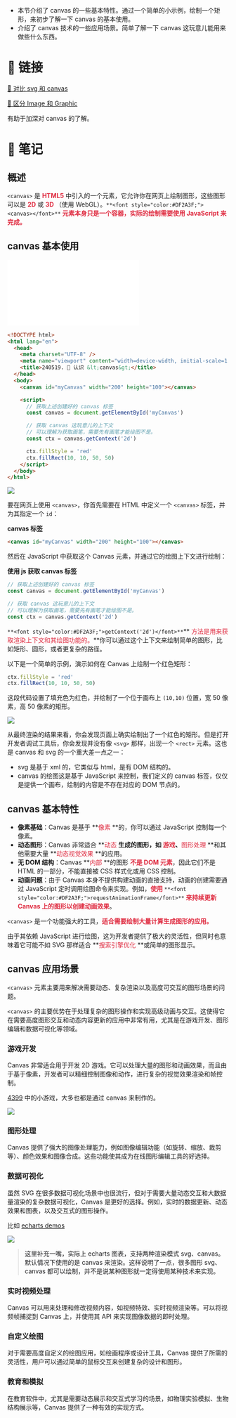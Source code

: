 + 本节介绍了 canvas 的一些基本特性。通过一个简单的小示例，绘制一个矩形，来初步了解一下 canvas 的基本使用。
+ 介绍了 canvas 技术的一些应用场景。简单了解一下 canvas 这玩意儿能用来做些什么东西。

# 🔗 链接
[📝 对比 svg 和 canvas](https://www.yuque.com/huyouda/programming-public/ctfnzgt7rx7ua7d7)

[📝 区分 Image 和 Graphic](https://www.yuque.com/huyouda/programming-public/yqp62zvxg2gskxau)

有助于加深对 canvas 的了解。

# 📝 笔记
## 概述
`<canvas>` 是 **<font style="color:#DF2A3F;">HTML5</font>** 中引入的一个元素，它允许你在网页上绘制图形，这些图形可以是 **<font style="color:#DF2A3F;">2D</font>** 或 **<font style="color:#DF2A3F;">3D</font>** （使用 WebGL）。`**<font style="color:#DF2A3F;"><canvas></font>**`**<font style="color:#DF2A3F;"> 元素本身只是一个容器，实际的绘制需要使用 JavaScript 来完成。</font>**

## canvas 基本使用

![1.html](./1.html)

```html
<!DOCTYPE html>
<html lang="en">
  <head>
    <meta charset="UTF-8" />
    <meta name="viewport" content="width=device-width, initial-scale=1.0" />
    <title>240519. 📝 认识 &lt;canvas&gt;</title>
  </head>
  <body>
    <canvas id="myCanvas" width="200" height="100"></canvas>

    <script>
      // 获取上述创建好的 canvas 标签
      const canvas = document.getElementById('myCanvas')

      // 获取 canvas 这玩意儿的上下文
      // 可以理解为获取画笔，需要先有画笔才能绘图不是。
      const ctx = canvas.getContext('2d')

      ctx.fillStyle = 'red'
      ctx.fillRect(10, 10, 50, 50)
    </script>
  </body>
</html>
```



![](https://cdn.nlark.com/yuque/0/2024/png/2331396/1716743110917-57edfe42-b713-43e7-a4d9-23d8f2828e66.png)



要在网页上使用 `<canvas>`，你首先需要在 HTML 中定义一个 `<canvas>` 标签，并为其指定一个 `id`：



**canvas 标签**

```html
<canvas id="myCanvas" width="200" height="100"></canvas>
```

然后在 JavaScript 中获取这个 Canvas 元素，并通过它的绘图上下文进行绘制：



**使用 js 获取 canvas 标签**

```javascript
// 获取上述创建好的 canvas 标签
const canvas = document.getElementById('myCanvas')

// 获取 canvas 这玩意儿的上下文
// 可以理解为获取画笔，需要先有画笔才能绘图不是。
const ctx = canvas.getContext('2d')
```



`**<font style="color:#DF2A3F;">getContext('2d')</font>**`**<font style="color:#DF2A3F;"> 方法是用来获取渲染上下文和其绘图功能的。</font>**你可以通过这个上下文来绘制简单的图形，比如矩形、圆形，或者更复杂的路径。



以下是一个简单的示例，演示如何在 Canvas 上绘制一个红色矩形：

```javascript
ctx.fillStyle = 'red'
ctx.fillRect(10, 10, 50, 50)
```



这段代码设置了填充色为红色，并绘制了一个位于画布上 `(10,10)` 位置，宽 50 像素，高 50 像素的矩形。



![](https://cdn.nlark.com/yuque/0/2024/png/2331396/1716743471466-35355d2d-4e01-4b47-9d56-1deb5848d953.png)



从最终渲染的结果来看，你会发现页面上确实绘制出了一个红色的矩形。但是打开开发者调试工具后，你会发现并没有像 `<svg>` 那样，出现一个 `<rect>` 元素。这也是 canvas 和 svg 的一个重大差一点之一：

+ svg 是基于 xml 的，它类似与 html，是有 DOM 结构的。
+ canvas 的绘图这是基于 JavaScript 来控制，我们定义的 canvas 标签，仅仅是提供一个画布，绘制的内容是不存在对应的 DOM 节点的。

## canvas 基本特性
+ **像素基础**：Canvas 是基于 **<font style="color:#DF2A3F;">像素 </font>**的，你可以通过 JavaScript 控制每一个像素。
+ **动态图形**：Canvas 非常适合 **<font style="color:#DF2A3F;">动态 </font>**生成的图形，如 **<font style="color:#DF2A3F;">游戏</font>**、**<font style="color:#DF2A3F;">图形处理 </font>**和其他需要大量 **<font style="color:#DF2A3F;">动态视觉效果 </font>**的应用。
+ **无 DOM 结构**：Canvas **<font style="color:#DF2A3F;">内部 </font>**的图形 **<font style="color:#DF2A3F;">不是 DOM 元素</font>**，因此它们不是 HTML 的一部分，不能直接被 CSS 样式化或用 CSS 控制。
+ **动画问题**：由于 Canvas 本身不提供构建动画的直接支持，动画的创建需要通过 JavaScript 定时调用绘图命令来实现。例如，**<font style="color:#DF2A3F;">使用 </font>**`**<font style="color:#DF2A3F;">requestAnimationFrame</font>**`**<font style="color:#DF2A3F;"> 来持续更新 Canvas 上的图形以创建动画效果</font>**。



`<canvas>` 是一个功能强大的工具，**<font style="color:#DF2A3F;">适合需要绘制大量计算生成图形的应用。</font>**



由于其依赖 JavaScript 进行绘图，这为开发者提供了极大的灵活性，但同时也意味着它可能不如 SVG 那样适合 **<font style="color:#DF2A3F;">搜索引擎优化 </font>**或简单的图形显示。

## canvas 应用场景
`<canvas>` 元素主要用来解决需要动态、复杂渲染以及高度可交互的图形场景的问题。



`<canvas>` 的主要优势在于处理复杂的图形操作和实现高级动画与交互。这使得它在需要高度图形交互和动态内容更新的应用中非常有用，尤其是在游戏开发、图形编辑和数据可视化等领域。

### 游戏开发
Canvas 非常适合用于开发 2D 游戏。它可以处理大量的图形和动画效果，而且由于基于像素，开发者可以精细控制图像和动作，进行复杂的视觉效果渲染和帧控制。



[4399](https://www.4399.com/) 中的小游戏，大多也都是通过 canvas 来制作的。

![](https://cdn.nlark.com/yuque/0/2024/png/2331396/1716649661711-21c4e194-6851-43d6-accd-571cf3cbe089.png)

### 图形处理
Canvas 提供了强大的图像处理能力，例如图像编辑功能（如旋转、缩放、裁剪等）、颜色效果和图像合成。这些功能使其成为在线图形编辑工具的好选择。

### 数据可视化
虽然 SVG 在很多数据可视化场景中也很流行，但对于需要大量动态交互和大数据量渲染的复杂数据可视化，Canvas 是更好的选择。例如，实时的数据更新、动态效果和图表，以及交互式的图形操作。



比如 [echarts demos](https://echarts.apache.org/examples/zh/index.html#chart-type-line)

![](https://cdn.nlark.com/yuque/0/2024/png/2331396/1716649281610-9f2496a0-a6cf-4c76-a251-e8ca3a47eace.png)

> <font style="color:rgb(29, 29, 31);">这里补充一嘴，实际上 echarts 图表，支持两种渲染模式 svg、canvas。默认情况下使用的是 canvas 来渲染。这样说明了一点，很多图形 svg、canvas 都可以绘制，并不是说某种图形就一定得使用某种技术来实现。</font>
>

### 实时视频处理
Canvas 可以用来处理和修改视频内容，如视频特效、实时视频渲染等。可以将视频帧捕捉到 Canvas 上，并使用其 API 来实现图像数据的即时处理。

### 自定义绘图
对于需要高度自定义的绘图应用，如绘画程序或设计工具，Canvas 提供了所需的灵活性，用户可以通过简单的鼠标交互来创建复杂的设计和图形。

### 教育和模拟
在教育软件中，尤其是需要动态展示和交互式学习的场景，如物理实验模拟、生物结构展示等，Canvas 提供了一种有效的实现方式。

